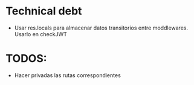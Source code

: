 # Technical debt
- Usar res.locals para almacenar datos transitorios entre moddlewares. Usarlo en checkJWT

# TODOS:
- Hacer privadas las rutas correspondientes